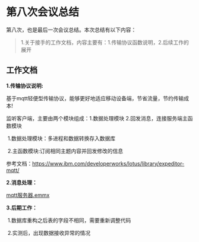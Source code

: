 # 第八次会议总结 

第八次，也是最后一次会议总结。本次总结有以下内容：

>   1.关于接手的工作文档，内容主要有：1.传输协议函数说明，2.后续工作的展开

## 工作文档

**1.传输协议说明:**

基于mqtt轻便型传输协议，能够更好地适应移动设备端，节省流量，节约传输成本!

监听客户端，主要由两个模块组成：1.数据处理模块 2.回发消息，连接服务端主函数模块

​		1.数据处理模块：多进程和数据转换存入数据库

​		2.主函数模块:订阅相同主题内容并回发修改的信息

参考文档：<https://www.ibm.com/developerworks/lotus/library/expeditor-mqtt/>

**2.消息处理：**

 [mqtt服务器.emmx](..\..\..\..\aid1811\思维导图\mqtt服务器.emmx) 

**3.后期工作：**

​		1.数据库重构之后表的字段不相同，需要重新调整代码

​		2.实测后，出现数据接收异常的情况